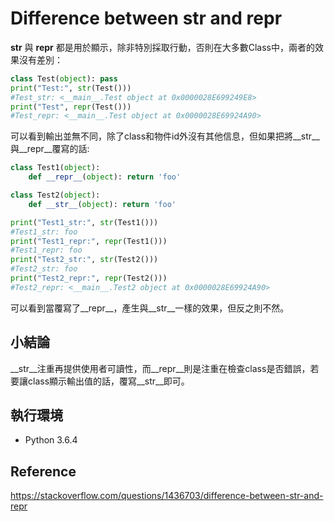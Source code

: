 # Difference between __str__ and __repr__

 **__str__** 與 **__repr__** 都是用於顯示，除非特別採取行動，否則在大多數Class中，兩者的效果沒有差別：

```python
class Test(object): pass
print("Test:", str(Test()))
#Test_str: <__main__.Test object at 0x0000028E699249E8>
print("Test", repr(Test()))
#Test_repr: <__main__.Test object at 0x0000028E69924A90>
```

 可以看到輸出並無不同，除了class和物件id外沒有其他信息，但如果把將__str__與__repr__覆寫的話:
```python
class Test1(object):
    def __repr__(object): return 'foo'

class Test2(object):
    def __str__(object): return 'foo'

print("Test1_str:", str(Test1()))
#Test1_str: foo
print("Test1_repr:", repr(Test1()))
#Test1_repr: foo
print("Test2_str:", str(Test2()))
#Test2_str: foo
print("Test2_repr:", repr(Test2()))
#Test2_repr: <__main__.Test2 object at 0x0000028E69924A90>
```

可以看到當覆寫了__repr__，產生與__str__一樣的效果，但反之則不然。

## 小結論
 __str__注重再提供使用者可讀性，而__repr__則是注重在檢查class是否錯誤，若要讓class顯示輸出值的話，覆寫__str__即可。

## 執行環境

* Python 3.6.4

## Reference
https://stackoverflow.com/questions/1436703/difference-between-str-and-repr